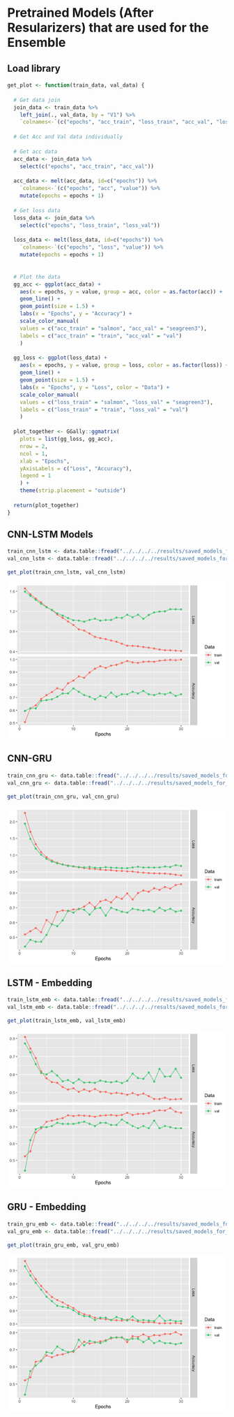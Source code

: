 Pretrained Models (After Resularizers) that are used for the Ensemble
=====================================================================

Load library
------------

``` r
get_plot <- function(train_data, val_data) {
  
  # Get data join
  join_data <- train_data %>% 
    left_join(., val_data, by = "V1") %>% 
    `colnames<-`(c("epochs", "acc_train", "loss_train", "acc_val", "loss_val"))
  
  # Get Acc and Val data individually
  
  # Get acc data
  acc_data <- join_data %>% 
    select(c("epochs", "acc_train", "acc_val")) 

  acc_data <- melt(acc_data, id=c("epochs")) %>% 
    `colnames<-`(c("epochs", "acc", "value")) %>% 
    mutate(epochs = epochs + 1)

  # Get loss data
  loss_data <- join_data %>% 
    select(c("epochs", "loss_train", "loss_val")) 

  loss_data <- melt(loss_data, id=c("epochs")) %>% 
    `colnames<-`(c("epochs", "loss", "value")) %>% 
    mutate(epochs = epochs + 1)
  
  
  # Plot the data
  gg_acc <- ggplot(acc_data) +
    aes(x = epochs, y = value, group = acc, color = as.factor(acc)) +
    geom_line() +
    geom_point(size = 1.5) +
    labs(x = "Epochs", y = "Accuracy") +
    scale_color_manual(
    values = c("acc_train" = "salmon", "acc_val" = "seagreen3"),
    labels = c("acc_train" = "train", "acc_val" = "val")
    )

  gg_loss <- ggplot(loss_data) +
    aes(x = epochs, y = value, group = loss, color = as.factor(loss)) +
    geom_line() +
    geom_point(size = 1.5) +
    labs(x = "Epochs", y = "Loss", color = "Data") +
    scale_color_manual(
    values = c("loss_train" = "salmon", "loss_val" = "seagreen3"),
    labels = c("loss_train" = "train", "loss_val" = "val")
    )

  plot_together <- GGally::ggmatrix(
    plots = list(gg_loss, gg_acc),
    nrow = 2,
    ncol = 1,
    xlab = "Epochs",
    yAxisLabels = c("Loss", "Accuracy"),
    legend = 1
    ) +
    theme(strip.placement = "outside")
  
  return(plot_together)
}
```

CNN-LSTM Models
---------------

``` r
train_cnn_lstm <- data.table::fread("../../../../results/saved_models_for_ensemble/cnn_lstm/history_results/df_results_train_saved_model.csv")
val_cnn_lstm <- data.table::fread("../../../../results/saved_models_for_ensemble/cnn_lstm/history_results/df_results_val_cnn_lstm_saved_model.csv")
```

``` r
get_plot(train_cnn_lstm, val_cnn_lstm)
```

![](0014_pretrained_models_files/figure-markdown_github/unnamed-chunk-4-1.png)

CNN-GRU
-------

``` r
train_cnn_gru <- data.table::fread("../../../../results/saved_models_for_ensemble/cnn-gru/history_results/df_results_train_cnn_gru_saved_model1.csv")
val_cnn_gru <- data.table::fread("../../../../results/saved_models_for_ensemble/cnn-gru/history_results/df_results_val_cnn_gru_saved_model1.csv")
```

``` r
get_plot(train_cnn_gru, val_cnn_gru)
```

![](0014_pretrained_models_files/figure-markdown_github/unnamed-chunk-6-1.png)

LSTM - Embedding
----------------

``` r
train_lstm_emb <- data.table::fread("../../../../results/saved_models_for_ensemble/lstm_emb/history_results/df_results_train_lstm_emb_saved_model1.csv")
val_lstm_emb <- data.table::fread("../../../../results/saved_models_for_ensemble/lstm_emb/history_results/df_results_val_lstm_emb_saved_model1.csv")
```

``` r
get_plot(train_lstm_emb, val_lstm_emb)
```

![](0014_pretrained_models_files/figure-markdown_github/unnamed-chunk-8-1.png)

GRU - Embedding
---------------

``` r
train_gru_emb <- data.table::fread("../../../../results/saved_models_for_ensemble/gru_emb/history_results/df_results_train_gru_emb_saved_model1.csv")
val_gru_emb <- data.table::fread("../../../../results/saved_models_for_ensemble/gru_emb/history_results/df_results_val_gru_emb_saved_model1.csv")
```

``` r
get_plot(train_gru_emb, val_gru_emb)
```

![](0014_pretrained_models_files/figure-markdown_github/unnamed-chunk-10-1.png)

